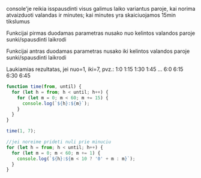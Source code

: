 console'je reikia isspausdinti visus galimus laiko variantus paroje, kai norima atvaizduoti valandas ir minutes; kai minutes yra skaiciuojamos 15min tikslumus

Funkcijai pirmas duodamas parametras nusako nuo kelintos valandos paroje sunki/spausdinti laikrodi

Funkcijai antras duodamas parametras nusako iki kelintos valandos paroje sunki/spausdinti laikrodi

Laukiamias rezultatas, jei nuo=1, iki=7,
pvz.: 1:0
1:15
1:30
1:45
... 6:0 6:15 6:30 6:45

```js
function time(from, until) {
  for (let h = from; h < until; h++) {
    for (let m = 0; m < 60; m += 15) {
      console.log(`${h}:${m}`);
    }
  }
}

time(1, 7);

//jei noreime prideti nuli prie minuciu
for (let h = from; h < until; h++) {
  for (let m = 0; m < 60; m += 1) {
    console.log(`${h}:${m < 10 ? '0' + m : m}`);
  }
}
```
